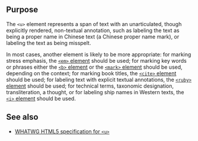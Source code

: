 ## Purpose

The `<u>` element represents a span of text with an unarticulated, though explicitly rendered, non-textual annotation, such as labeling the text as being a proper name in Chinese text (a Chinese proper name mark), or labeling the text as being misspelt.

In most cases, another element is likely to be more appropriate: for marking stress emphasis, the [`<em>` element](em) should be used; for marking key words or phrases either the [`<b>` element](b) or the [`<mark>` element](mark) should be used, depending on the context; for marking book titles, the [`<cite>` element](cite) should be used; for labeling text with explicit textual annotations, the [`<ruby>` element](ruby) should be used; for technical terms, taxonomic designation, transliteration, a thought, or for labeling ship names in Western texts, the [`<i>` element](i) should be used.

## See also

* [WHATWG HTML5 specification for `<u>`](https://html.spec.whatwg.org/multipage/semantics.html#the-u-element)
